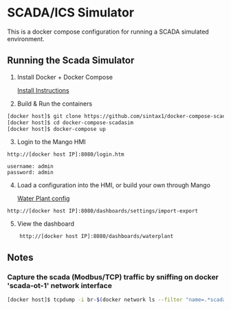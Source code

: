 # SCADA/ICS Simulator
This is a docker compose configuration for running a SCADA simulated environment.

## Running the Scada Simulator

1. Install Docker + Docker Compose

    [Install Instructions](https://docs.docker.com/compose/install/)

2. Build & Run the containers
```bash
[docker host]$ git clone https://github.com/sintax1/docker-compose-scadasim.git
[docker host]$ cd docker-compose-scadasim
[docker host]$ docker-compose up
```

3. Login to the Mango HMI
```
http://[docker host IP]:8080/login.htm

username: admin
password: admin
```

4. Load a configuration into the HMI, or build your own through Mango

     [Water Plant config](https://github.com/sintax1/mango-automation-configs/blob/master/config.json)

```
http://[docker host IP]:8080/dashboards/settings/import-export
```

5. View the dashboard
```
    http://[docker host IP]:8080/dashboards/waterplant
```

## Notes
### Capture the scada (Modbus/TCP) traffic by sniffing on docker 'scada-ot-1' network interface
```bash
[docker host]$ tcpdump -i br-$(docker network ls --filter "name=.*scada-ot-1" --format "{{.ID}}")
```

